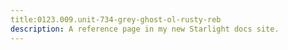 ```yaml
---
title:0123.009.unit-734-grey-ghost-ol-rusty-reb
description: A reference page in my new Starlight docs site.
---
```

